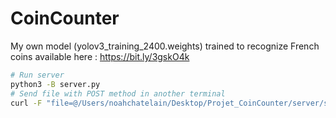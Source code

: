 # CoinCounter

My own model (yolov3_training_2400.weights) trained to recognize French coins available here : https://bit.ly/3gskO4k

```bash
# Run server
python3 -B server.py
# Send file with POST method in another terminal
curl -F "file=@/Users/noahchatelain/Desktop/Projet_CoinCounter/server/src/image_test.jpg" 127.0.0.1:5000/send_image
```
